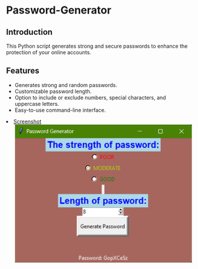 # Password-Generator


## Introduction

This Python script generates strong and secure passwords to enhance the protection of your online accounts.

## Features

- Generates strong and random passwords.
- Customizable password length.
- Option to include or exclude numbers, special characters, and uppercase letters.
- Easy-to-use command-line interface.
<li><u>Screenshot</u>
  <ul><img src="preview/pass_gen.png"></ul>
</li>
